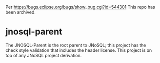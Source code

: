 Per https://bugs.eclipse.org/bugs/show_bug.cgi?id=544301 This repo has been archived.

# jnosql-parent

The JNOSQL-Parent is the root parent to JNoSQL; this project has the check style validation that includes the header license. This project is on top of any JNoSQL project derivation.
